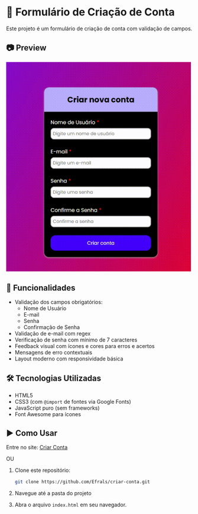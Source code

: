# 📝 Formulário de Criação de Conta

Este projeto é um formulário de criação de conta com validação de campos.

## 📷 Preview

<img src="assets/images/PreviewCriarConta.gif" alt="Preview Criar Conta" width="500"/>

## 🚀 Funcionalidades

- Validação dos campos obrigatórios:
  - Nome de Usuário
  - E-mail
  - Senha
  - Confirmação de Senha
- Validação de e-mail com regex
- Verificação de senha com mínimo de 7 caracteres
- Feedback visual com ícones e cores para erros e acertos
- Mensagens de erro contextuais
- Layout moderno com responsividade básica

## 🛠️ Tecnologias Utilizadas

- HTML5
- CSS3 (com `@import` de fontes via Google Fonts)
- JavaScript puro (sem frameworks)
- Font Awesome para ícones

## ▶️ Como Usar

Entre no site: [Criar Conta](https://criarconta-efrals.netlify.app/)

OU

1. Clone este repositório:

   ```bash
   git clone https://github.com/Efrals/criar-conta.git
   ```

2. Navegue até a pasta do projeto

3. Abra o arquivo `index.html` em seu navegador.
